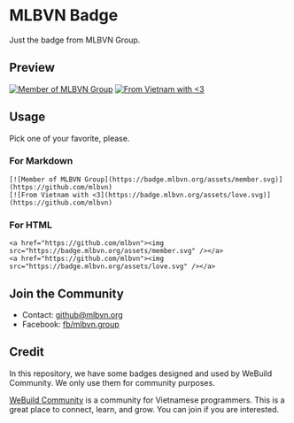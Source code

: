 # MLBVN Badge

Just the badge from MLBVN Group.

## Preview
[![Member of MLBVN Group](https://badge.mlbvn.org/assets/member.svg)](https://github.com/mlbvn)
[![From Vietnam with <3](https://badge.mlbvn.org/assets/love.svg)](https://github.com/mlbvn)

## Usage

Pick one of your favorite, please.

### For Markdown
```
[![Member of MLBVN Group](https://badge.mlbvn.org/assets/member.svg)](https://github.com/mlbvn)
[![From Vietnam with <3](https://badge.mlbvn.org/assets/love.svg)](https://github.com/mlbvn)
```

### For HTML
```
<a href="https://github.com/mlbvn"><img src="https://badge.mlbvn.org/assets/member.svg" /></a>
<a href="https://github.com/mlbvn"><img src="https://badge.mlbvn.org/assets/love.svg" /></a>
```

## Join the Community
* Contact: github@mlbvn.org
* Facebook: [fb/mlbvn.group](https://fb.com/mlbvn.group)

## Credit
In this repository, we have some badges designed and used by WeBuild Community. 
We only use them for community purposes.

[WeBuild Community](https://github.com/webuild-community) is a community for 
Vietnamese programmers. This is a great place to connect, learn, and grow. 
You can join if you are interested.
